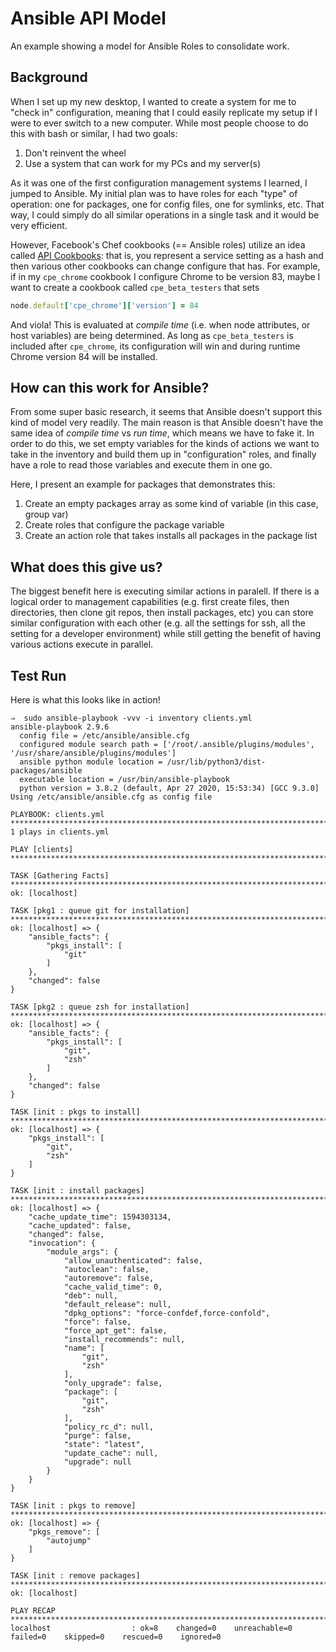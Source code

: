 # Ansible API Model
An example showing a model for Ansible Roles to consolidate work.

## Background
When I set up my new desktop, I wanted to create a system for me to "check in"
configuration, meaning that I could easily replicate my setup if I were to ever
switch to a new computer. While most people choose to do this with bash or
similar, I had two goals:
1. Don't reinvent the wheel
2. Use a system that can work for my PCs and my server(s)

As it was one of the first configuration management systems I learned, I jumped
to Ansible. My initial plan was to have roles for each "type" of operation: one
for packages, one for config files, one for symlinks, etc. That way, I could
simply do all similar operations in a single task and it would be very
efficient.

However, Facebook's Chef cookbooks (== Ansible roles) utilize an idea called [API
Cookbooks](https://github.com/facebook/chef-cookbooks#apis): that is, you
represent a service setting as a hash and then various other cookbooks can
change configure that has. For example, if in my `cpe_chrome` cookbook I
configure Chrome to be version 83, maybe I want to create a cookbook called
`cpe_beta_testers` that sets
```ruby
node.default['cpe_chrome']['version'] = 84
```
And viola! This is evaluated at *compile time* (i.e. when node attributes, or
host variables) are being determined. As long as `cpe_beta_testers` is included
after `cpe_chrome`, its configuration will win and during runtime Chrome version
84 will be installed.

## How can this work for Ansible?
From some super basic research, it seems that Ansible doesn't support this kind
of model very readily. The main reason is that Ansible doesn't have the same
idea of *compile time* vs *run time*, which means we have to fake it. In order
to do this, we set empty variables for the kinds of actions we want to take in
the inventory and build them up in "configuration" roles, and finally have a
role to read those variables and execute them in one go.

Here, I present an example for packages that demonstrates this:
1. Create an empty packages array as some kind of variable (in this case, group
   var)
2. Create roles that configure the package variable
3. Create an action role that takes installs all packages in the package list

## What does this give us?
The biggest benefit here is executing similar actions in paralell. If there is a
logical order to management capabilities (e.g. first create files, then
directories, then clone git repos, then install packages, etc) you can store
similar configuration with each other (e.g. all the settings for ssh, all the
setting for a developer environment) while still getting the benefit of having
various actions execute in parallel.

## Test Run
Here is what this looks like in action!
```
⇒  sudo ansible-playbook -vvv -i inventory clients.yml
ansible-playbook 2.9.6
  config file = /etc/ansible/ansible.cfg
  configured module search path = ['/root/.ansible/plugins/modules', '/usr/share/ansible/plugins/modules']
  ansible python module location = /usr/lib/python3/dist-packages/ansible
  executable location = /usr/bin/ansible-playbook
  python version = 3.8.2 (default, Apr 27 2020, 15:53:34) [GCC 9.3.0]
Using /etc/ansible/ansible.cfg as config file

PLAYBOOK: clients.yml *****************************************************************************************************************************************************************************************
1 plays in clients.yml

PLAY [clients] ************************************************************************************************************************************************************************************************

TASK [Gathering Facts] ****************************************************************************************************************************************************************************************
ok: [localhost]

TASK [pkg1 : queue git for installation] **********************************************************************************************************************************************************************
ok: [localhost] => {
    "ansible_facts": {
        "pkgs_install": [
            "git"
        ]
    },
    "changed": false
}

TASK [pkg2 : queue zsh for installation] **********************************************************************************************************************************************************************
ok: [localhost] => {
    "ansible_facts": {
        "pkgs_install": [
            "git",
            "zsh"
        ]
    },
    "changed": false
}

TASK [init : pkgs to install] *********************************************************************************************************************************************************************************
ok: [localhost] => {
    "pkgs_install": [
        "git",
        "zsh"
    ]
}

TASK [init : install packages] ********************************************************************************************************************************************************************************
ok: [localhost] => {
    "cache_update_time": 1594303134,
    "cache_updated": false,
    "changed": false,
    "invocation": {
        "module_args": {
            "allow_unauthenticated": false,
            "autoclean": false,
            "autoremove": false,
            "cache_valid_time": 0,
            "deb": null,
            "default_release": null,
            "dpkg_options": "force-confdef,force-confold",
            "force": false,
            "force_apt_get": false,
            "install_recommends": null,
            "name": [
                "git",
                "zsh"
            ],
            "only_upgrade": false,
            "package": [
                "git",
                "zsh"
            ],
            "policy_rc_d": null,
            "purge": false,
            "state": "latest",
            "update_cache": null,
            "upgrade": null
        }
    }
}

TASK [init : pkgs to remove] ***********************************************************************************************************************************************************************************
ok: [localhost] => {
    "pkgs_remove": [
        "autojump"
    ]
}

TASK [init : remove packages] **********************************************************************************************************************************************************************************
ok: [localhost]

PLAY RECAP *****************************************************************************************************************************************************************************************************
localhost                  : ok=8    changed=0    unreachable=0    failed=0    skipped=0    rescued=0    ignored=0
```

